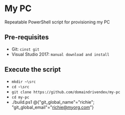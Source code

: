 # My PC

Repeatable PowerShell script for provisioning my PC

## Pre-requisites

* Git: `cinst git`
* Visual Studio 2017: `manual download and install`

## Execute the script

* `mkdir ~\src`
* `cd ~\src `
* `git clone https://github.com/domaindrivendev/my-pc`
* `cd my-pc`
* ./build.ps1 @{"git_global_name"="richie"; "git_global_email"="richie@myorg.com"}
